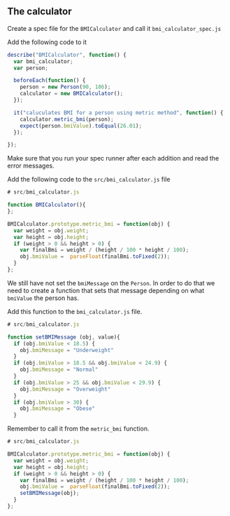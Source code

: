 ## The calculator


Create a spec file for the `BMICalculator` and call it `bmi_calculator_spec.js` 

Add the following code to it

```js
describe("BMICalculator", function() {
  var bmi_calculator;
  var person;

  beforeEach(function() {
    person = new Person(90, 186);
    calculator = new BMICalculator();
  });

  it("caluculates BMI for a person using metric method", function() {
    calculator.metric_bmi(person);
    expect(person.bmiValue).toEqual(26.01);
  });

});
```

Make sure that you run your spec runner after each addition and read the error messages. 

Add the following code to the `src/bmi_calculator.js` file

```js
# src/bmi_calculator.js

function BMICalculator(){
};

BMICalculator.prototype.metric_bmi = function(obj) {
  var weight = obj.weight;
  var height = obj.height;
  if (weight > 0 && height > 0) {
    var finalBmi = weight / (height / 100 * height / 100);
    obj.bmiValue =  parseFloat(finalBmi.toFixed(2));
  }
};
```



We still have not set the `bmiMessage` on the `Person`. In order to do that we need to create a function that sets that message depending on what `bmiValue` the person has.

Add this function to the `bmi_calculator.js` file.

```js
# src/bmi_calculator.js

function setBMIMessage (obj, value){
  if (obj.bmiValue < 18.5) {
    obj.bmiMessage = "Underweight"
  }
  if (obj.bmiValue > 18.5 && obj.bmiValue < 24.9) {
    obj.bmiMessage = "Normal"
  }
  if (obj.bmiValue > 25 && obj.bmiValue < 29.9) {
    obj.bmiMessage = "Overweight"
  }
  if (obj.bmiValue > 30) {
    obj.bmiMessage = "Obese"
  }
```

Remember to call it from the `metric_bmi` function.

```js
# src/bmi_calculator.js

BMICalculator.prototype.metric_bmi = function(obj) {
  var weight = obj.weight;
  var height = obj.height;
  if (weight > 0 && height > 0) {
    var finalBmi = weight / (height / 100 * height / 100);
    obj.bmiValue =  parseFloat(finalBmi.toFixed(2));
    setBMIMessage(obj);
  }
};
```

